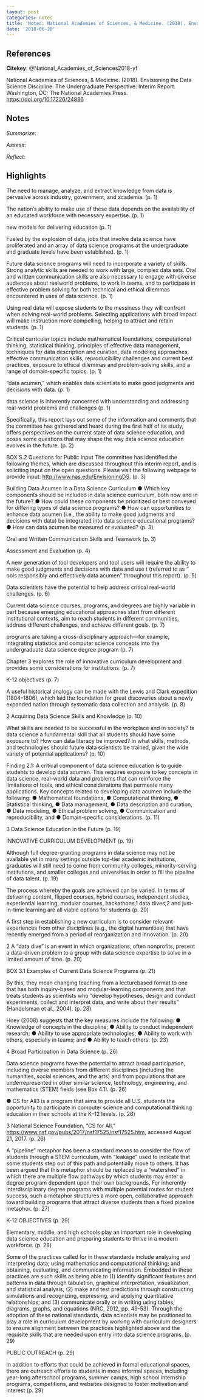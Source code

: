 ```yaml
---
layout: post
categories: notes
title: 'Notes: National Academies of Sciences, & Medicine. (2018). Envisioning the Data Science Discipline: The Undergraduate Perspective: Interim Report'
date: '2018-06-28'
---
```


## References

**Citekey**: @National_Academies_of_Sciences2018-yf

National Academies of Sciences, & Medicine. (2018). Envisioning the Data Science Discipline: The Undergraduate Perspective: Interim Report. Washington, DC: The National Academies Press. https://doi.org/10.17226/24886

## Notes

*Summarize*:

*Assess*:

*Reflect*:

## Highlights


The need to manage, analyze, and extract knowledge from data is pervasive across industry, government, and academia. (p. 1)

The nation’s ability to make use of these data depends on the availability of an educated workforce with necessary expertise. (p. 1)

new models for delivering education (p. 1)

Fueled by the explosion of data, jobs that involve data science have proliferated and an array of data science programs at the undergraduate and graduate levels have been established. (p. 1)

Future data science programs will need to incorporate a variety of skills. Strong analytic skills are needed to work with large, complex data sets. Oral and written communication skills are also necessary to engage with diverse audiences about realworld problems, to work in teams, and to participate in effective problem solving for both technical and ethical dilemmas encountered in uses of data science. (p. 1)

Using real data will expose students to the messiness they will confront when solving real-world problems. Selecting applications with broad impact will make instruction more compelling, helping to attract and retain students. (p. 1)

Critical curricular topics include mathematical foundations, computational thinking, statistical thinking, principles of effective data management, techniques for data description and curation, data modeling approaches, effective communication skills, reproducibility challenges and current best practices, exposure to ethical dilemmas and problem-solving skills, and a range of domain-specific topics. (p. 1)

“data acumen,” which enables data scientists to make good judgments and decisions with data. (p. 1)

data science is inherently concerned with understanding and addressing real-world problems and challenges (p. 1)

Specifically, this report lays out some of the information and comments that the committee has gathered and heard during the first half of its study, offers perspectives on the current state of data science education, and poses some questions that may shape the way data science education evolves in the future. (p. 2)

BOX S.2 Questions for Public Input The committee has identified the following themes, which are discussed throughout this interim report, and is soliciting input on the open questions. Please visit the following webpage to provide input: http://www.nas.edu/EnvisioningDS. (p. 3)

Building Data Acumen in a Data Science Curriculum ● Which key components should be included in data science curriculum, both now and in the future? ● How could these components be prioritized or best conveyed for differing types of data science programs? ● How can opportunities to enhance data acumen (i.e., the ability to make good judgments and decisions with data) be integrated into data science educational programs? ● How can data acumen be measured or evaluated? (p. 3)

Oral and Written Communication Skills and Teamwork (p. 3)

Assessment and Evaluation (p. 4)

A new generation of tool developers and tool users will require the ability to make good judgments and decisions with data and use t (referred to as “ ools responsibly and effectively data acumen” throughout this report). (p. 5)

Data scientists have the potential to help address critical real-world challenges. (p. 6)

Current data science courses, programs, and degrees are highly variable in part because emerging educational approaches start from different institutional contexts, aim to reach students in different communities, address different challenges, and achieve different goals. (p. 7)

programs are taking a cross-disciplinary approach—for example, integrating statistics and computer science concepts into the undergraduate data science degree program (p. 7)

Chapter 3 explores the role of innovative curriculum development and provides some considerations for institutions. (p. 7)

K-12 objectives (p. 7)

A useful historical analogy can be made with the Lewis and Clark expedition (1804–1806), which laid the foundation for great discoveries about a newly expanded nation through systematic data collection and analysis. (p. 8)

2 Acquiring Data Science Skills and Knowledge (p. 10)

What skills are needed to be successful in the workplace and in society? Is data science a fundamental skill that all students should have some exposure to? How can data literacy be improved? In what skills, methods, and technologies should future data scientists be trained, given the wide variety of potential applications? (p. 10)

Finding 2.1: A critical component of data science education is to guide students to develop data acumen. This requires exposure to key concepts in data science, real-world data and problems that can reinforce the limitations of tools, and ethical considerations that permeate many applications. Key concepts related to developing data acumen include the following: ● Mathematical foundations, ● Computational thinking, ● Statistical thinking, ● Data management, ● Data description and curation, ● Data modeling, ● Ethical problem solving, ● Communication and reproducibility, and ● Domain-specific considerations. (p. 11)

3 Data Science Education in the Future (p. 19)

INNOVATIVE CURRICULUM DEVELOPMENT (p. 19)

Although full degree-granting programs in data science may not be available yet in many settings outside top-tier academic institutions, graduates will still need to come from community colleges, minority-serving institutions, and smaller colleges and universities in order to fill the pipeline of data talent. (p. 19)

The process whereby the goals are achieved can be varied. In terms of delivering content, flipped courses, hybrid courses, independent studies, experiential learning, modular courses, hackathons,1 data dives,2 and just-in-time learning are all viable options for students (p. 20)

A first step in establishing a new curriculum is to consider relevant experiences from other disciplines (e.g., the digital humanities) that have recently emerged from a period of reorganization and innovation. (p. 20)

2 A “data dive” is an event in which organizations, often nonprofits, present a data-driven problem to a group with data science expertise to solve in a limited amount of time. (p. 20)

BOX 3.1 Examples of Current Data Science Programs (p. 21)

By this, they mean changing teaching from a lecturebased format to one that has both inquiry-based and modular-learning components and that treats students as scientists who “develop hypotheses, design and conduct experiments, collect and interpret data, and write about their results” (Handelsman et al., 2004). (p. 23)

Hoey (2008) suggests that the key measures include the following: ● Knowledge of concepts in the discipline; ● Ability to conduct independent research; ● Ability to use appropriate technologies; ● Ability to work with others, especially in teams; and ● Ability to teach others. (p. 23)

4 Broad Participation in Data Science (p. 26)

Data science programs have the potential to attract broad participation, including diverse members from different disciplines (including the humanities, social sciences, and the arts) and from populations that are underrepresented in other similar science, technology, engineering, and mathematics (STEM) fields (see Box 4.1). (p. 26)

● CS for All3 is a program that aims to provide all U.S. students the opportunity to participate in computer science and computational thinking education in their schools at the K–12 levels. (p. 26)

3 National Science Foundation, “CS for All,” https://www.nsf.gov/pubs/2017/nsf17525/nsf17525.htm, accessed August 21, 2017. (p. 26)

A “pipeline” metaphor has been a standard means to consider the flow of students through a STEM curriculum, with “leakage” used to indicate that some students step out of this path and potentially move to others. It has been argued that this metaphor should be replaced by a “watershed” in which there are multiple flow pathways by which students may enter a degree program dependent upon their own backgrounds. For inherently interdisciplinary degree programs with multiple potential routes for student success, such a metaphor structures a more open, collaborative approach toward building programs that attract diverse students than a fixed pipeline metaphor. (p. 27)

K-12 OBJECTIVES (p. 29)

Elementary, middle, and high schools play an important role in developing data science education and preparing students to thrive in a modern workforce. (p. 29)

Some of the practices called for in these standards include analyzing and interpreting data; using mathematics and computational thinking; and obtaining, evaluating, and communicating information. Embedded in these practices are such skills as being able to (1) identify significant features and patterns in data through tabulation, graphical interpretation, visualization, and statistical analysis; (2) make and test predictions through constructing simulations and recognizing, expressing, and applying quantitative relationships; and (3) communicate orally or in writing using tables, diagrams, graphs, and equations (NRC, 2012, pp. 49-53). Through the adoption of these national standards, data scientists may be positioned to play a role in curriculum development by working with curriculum designers to ensure alignment between the practices highlighted above and the requisite skills that are needed upon entry into data science programs. (p. 29)

PUBLIC OUTREACH (p. 29)

In addition to efforts that could be achieved in formal educational spaces, there are outreach efforts to students in more informal spaces, including year-long afterschool programs, summer camps, high school internship programs, competitions, and websites designed to foster motivation and interest (p. 29)
